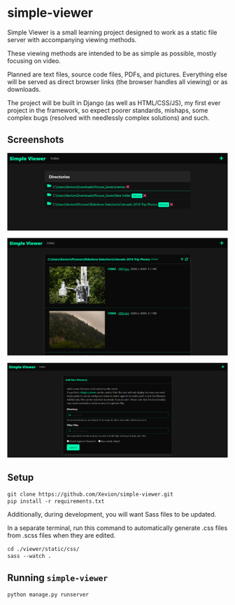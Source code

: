 # simple-viewer

Simple Viewer is a small learning project designed to work as a static file server with accompanying viewing methods.

These viewing methods are intended to be as simple as possible, mostly focusing on video.

Planned are text files, source code files, PDFs, and pictures. Everything else will be served as direct browser links (the browser handles all viewing) or as downloads.

The project will be built in Django (as well as HTML/CSS/JS), my first ever project in the framework, so expect poorer standards, mishaps, some complex bugs (resolved with needlessly complex solutions) and such.

## Screenshots

![Screenshot: Viewing the directory index](./screenshot_index.png)

![Screenshot: Browsing a directory](./screenshot_browse.png)

![Screenshot: Adding a directory](./screenshot_add.png)

## Setup

```
git clone https://github.com/Xevion/simple-viewer.git
pip install -r requirements.txt
```

Additionally, during development, you will want Sass files to be updated.

In a separate terminal, run this command to automatically generate .css files from .scss files when they are edited.

```
cd ./viewer/static/css/
sass --watch .
```

## Running `simple-viewer`

```
python manage.py runserver
```
